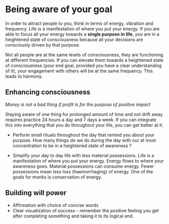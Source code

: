 # Being aware of your goal

In order to attract people to you, think in terms of energy, vibration and frequency. Life is a manifestation of where you put your energy. If you are able to focus all your energy towards a **single purpose in life**, you are in a heightened state of consciousness because all your decisions are consciously driven by that purpose.

Not all people are at the same levels of consciousness, they are functioning at different frequencies. If you can elevate them towards a heightened state of consciousness (your end goal, provided you have a clear understanding of it), your engagement with others will be at the same frequency. This leads to harmony.

## Enhancing consciousness

*Money is not a bad thing if profit is for the purpose of positive impact*

Staying aware of one thing for prolonged amount of time and not drift away requires practice 24 hours a day and 7 days a week. If you can integrate this into everything that you do throughout your life, you can get better at it.

* Perform small rituals throughout the day that remind you about your purpose. How many things do we do during the day with our at most concentration to be in a heightened state of awareness ?

* Simplify your day to day life with less material possessions. Life is a manifestation of where you put your energy. Energy flows to where your awareness goes. Material possessions can consume energy. Fewer possessions mean less loss (haemorrhaging) of energy. One of the goals for monks is conservation of energy.

## Building will power

* Affirmation with choice of concise words
* Clear visualization of success - remember the positive feeling you get after completing something and taking it to its logical end.
